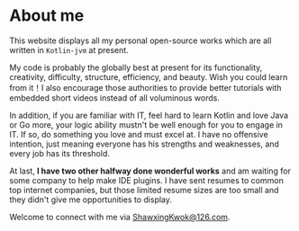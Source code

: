 # About me

This website displays all my personal open-source works which are all written in `Kotlin-jvm` at present. 

[//]: # (Partial works display Tracer & KDataStore)

My code is probably the globally best at present for its functionality, creativity, difficulty, structure, 
efficiency, and beauty. Wish you could learn from it！I also encourage those authorities to provide better 
tutorials with embedded short videos instead of all voluminous words.

In addition, if you are familiar with IT, feel hard to learn Kotlin and love Java or Go more, your logic
ability mustn't be well enough for you to engage in IT. If so, do something you love and must excel
at. I have no offensive intention, just meaning everyone has his strengths and weaknesses, and every
job has its threshold.

At last, **I have two other halfway done wonderful works** and am waiting for some company to help make IDE plugins.
I have sent resumes to common top internet companies, but those limited resume sizes are too small
and they didn't give me opportunities to display. 

Welcome to connect with me via ShawxingKwok@126.com.